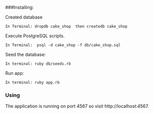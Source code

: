 
###Installing:

 Created database
```
In Terminal: dropdb cake_shop  then createdb cake_shop
```
  Execute PostgreSQL scripts.
 ```
In Terminal:  psql -d cake_shop -f db/cake_shop.sql
```
 Seed the database:
 ```
In terminal: ruby db/seeds.rb 
```
 Run app:
 ```
In terminal: ruby app.rb
```
 ### Using
 The application is running on port 4567 so visit http://localhost:4567.
